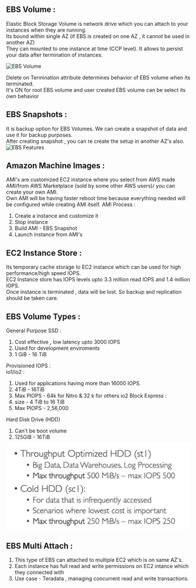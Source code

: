 ## EBS Volume :
  Elastic Block Storage Volume is network drive which you can attach to your instances when they are running.<br>
  Its bound within single AZ (if EBS is created on one AZ , it cannot be used in another AZ)<br>
  They can mounted to one instance at time (CCP level). It allows to persist your data after termination of instances.<br>

![EBS Volume]()

Delete on Termination attribute determines behavior of EBS volume when its terminated.<br>
It's ON for root EBS volume and user created EBS volume can be select its own behavior<br> 

## EBS Snapshots :
It is backup option for EBS Volumes. We can create a snapshot of data and use it for backup purposes.<br>
After creating snapshot , you can re create the setup in another AZ's also.<br>
![EBS Features]()

## Amazon Machine Images :
AMI's are customized EC2 instance where you select from AWS made AMI/from AWS Marketplace (sold by some other AWS users)/ you can create your own AMI.<br>
Own AMI will be having faster reboot time because everything needed will be configured while creating AMI itself.
AMI Process :
1. Create a instance and customize it
2. Stop instance
3. Build AMI - EBS Snapshot
4. Launch instance from AMI's

## EC2 Instance Store :
Its temporary cache storage to EC2 instance which can be used for high performance/high speed IOPS.<br>
EC2 Instance store has IOPS levels upto 3.3 million read IOPS and 1.4 million IOPS.<br>
Once instance is terminated , data will be lost. So backup and replication should be taken care.<br>

## EBS Volume Types :
General Purpose SSD :
1. Cost effective , low latency upto 3000 IOPS
2. Used for development enviroments
3. 1 GiB - 16 TiB

Provisioned IOPS :<br>
io1/io2 : 
1. Used for applications having more than 16000 IOPS.
2. 4TiB - 16TiB
3. Max PIOPS - 64k for Nitro & 32 k for others
io2 Block Express :
1. size - 4 TiB to 16 TiB
2. Max PIOPS - 2,56,000

Hard Disk Drive (HDD)
1. Can't be boot volume
2. 125GiB - 16TiB
   
![EBS - HDD](https://github.com/arjun1131/AWS-SAA-C-03-Notes/blob/main/AWS%20Images/EBS%20-%20HDD.png)

## EBS  Multi Attach :
1. This type of EBS can attached to multiple EC2 which is on same AZ's.
2. Each instance has full read and write permissions on EC2 intance which they connected with
3. Use case - Teradata , managing concurrent read and write transactions.



